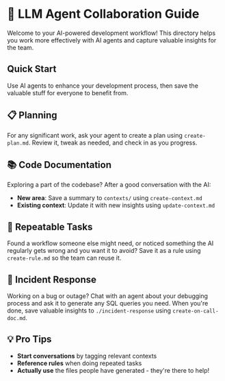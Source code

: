 # 🤖 LLM Agent Collaboration Guide

Welcome to your AI-powered development workflow! This directory helps you work more effectively with AI agents and capture valuable insights for the team.

## Quick Start

Use AI agents to enhance your development process, then save the valuable stuff for everyone to benefit from.

## 📋 Planning

For any significant work, ask your agent to create a plan using `create-plan.md`. Review it, tweak as needed, and check in as you progress.

## 📚 Code Documentation

Exploring a part of the codebase? After a good conversation with the AI:

- **New area**: Save a summary to `contexts/` using `create-context.md`
- **Existing context**: Update it with new insights using `update-context.md`

## 🔄 Repeatable Tasks

Found a workflow someone else might need, or noticed something the AI regularly gets wrong and you want it to avoid? Save it as a rule using `create-rule.md` so the team can reuse it.

## 🚨 Incident Response

Working on a bug or outage? Chat with an agent about your debugging process and ask it to generate any SQL queries you need. When you're done, save valuable insights to `./incident-response` using `create-on-call-doc.md`.

## 💡 Pro Tips

- **Start conversations** by tagging relevant contexts
- **Reference rules** when doing repeated tasks
- **Actually use** the files people have generated - they're there to help!

